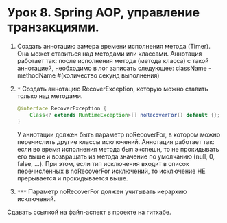 # Урок 8. Spring AOP, управление транзакциями.

1. Создать аннотацию замера времени исполнения метода (Timer). Она может ставиться над методами или классами.
   Аннотация работает так: после исполнения метода (метода класса) с такой аннотацией, необходимо в лог записать
   следующее:
   className - methodName #(количество секунд выполнения)

2. `*` Создать аннотацию RecoverException, которую можно ставить только над методами.
    ```java
    @interface RecoverException {
        Class<? extends RuntimeException>[] noRecoverFor() default {};
    }
    ```
   У аннотации должен быть параметр noRecoverFor, в котором можно перечислить другие классы исключений.
   Аннотация работает так: если во время исполнения метода был экспешн, то не прокидывать его выше и возвращать из
   метода
   значение по умолчанию (null, 0, false, ...).
   При этом, если тип исключения входит в список перечисленных в noRecoverFor исключений, то исключение НЕ прерывается и
   прокидывается выше.
3. `***` Параметр noRecoverFor должен учитывать иерархию исключений.

Сдавать ссылкой на файл-аспект в проекте на гитхабе.
